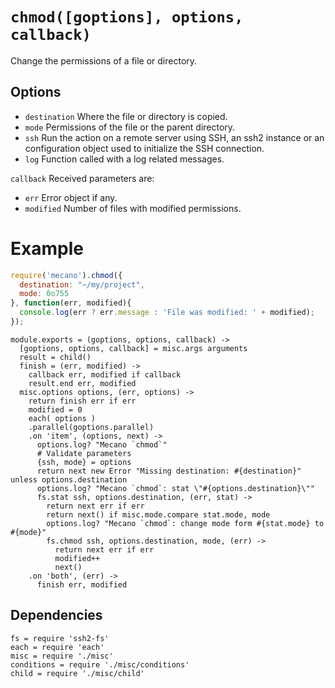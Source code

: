 
# `chmod([goptions], options, callback)`

Change the permissions of a file or directory.

## Options

*   `destination`   Where the file or directory is copied.   
*   `mode`          Permissions of the file or the parent directory.   
*   `ssh`           Run the action on a remote server using SSH, an ssh2 instance or an configuration object used to initialize the SSH connection.   
*   `log`           Function called with a log related messages.   

`callback`          Received parameters are:

*   `err`           Error object if any.
*   `modified`      Number of files with modified permissions.

# Example

```js
require('mecano').chmod({
  destination: "~/my/project",
  mode: 0o755
}, function(err, modified){
  console.log(err ? err.message : 'File was modified: ' + modified);
});
```

    module.exports = (goptions, options, callback) ->
      [goptions, options, callback] = misc.args arguments
      result = child()
      finish = (err, modified) ->
        callback err, modified if callback
        result.end err, modified
      misc.options options, (err, options) ->
        return finish err if err
        modified = 0
        each( options )
        .parallel(goptions.parallel)
        .on 'item', (options, next) ->
          options.log? "Mecano `chmod`"
          # Validate parameters
          {ssh, mode} = options
          return next new Error "Missing destination: #{destination}" unless options.destination
          options.log? "Mecano `chmod`: stat \"#{options.destination}\""
          fs.stat ssh, options.destination, (err, stat) ->
            return next err if err
            return next() if misc.mode.compare stat.mode, mode
            options.log? "Mecano `chmod`: change mode form #{stat.mode} to #{mode}"
            fs.chmod ssh, options.destination, mode, (err) ->
              return next err if err
              modified++
              next()
        .on 'both', (err) ->
          finish err, modified

## Dependencies

    fs = require 'ssh2-fs'
    each = require 'each'
    misc = require './misc'
    conditions = require './misc/conditions'
    child = require './misc/child'






